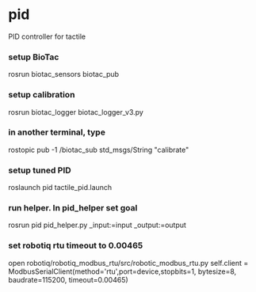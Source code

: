 # pid
PID controller for tactile
### setup BioTac
rosrun biotac_sensors biotac_pub 
### setup calibration
rosrun biotac_logger biotac_logger_v3.py 
### in another terminal, type
rostopic pub -1 /biotac_sub std_msgs/String "calibrate"

### setup tuned PID
roslaunch pid tactile_pid.launch
### run helper. In pid_helper set goal
rosrun pid pid_helper.py _input:=input _output:=output


### set robotiq rtu timeout to 0.00465
open robotiq/robotiq_modbus_rtu/src/robotic_modbus_rtu.py
self.client = ModbusSerialClient(method='rtu',port=device,stopbits=1, bytesize=8, baudrate=115200, timeout=0.00465)
